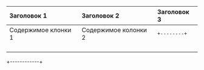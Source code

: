 |Заголовок 1|Заголовок 2|Заголовок 3|
|:----------|:-----------|:----------|
|Содержимое клонки 1| Содержимое колонки 2| <pre>+<code-->--------+
|            |
|            |
|            |
|            |
+------------+</pre>
